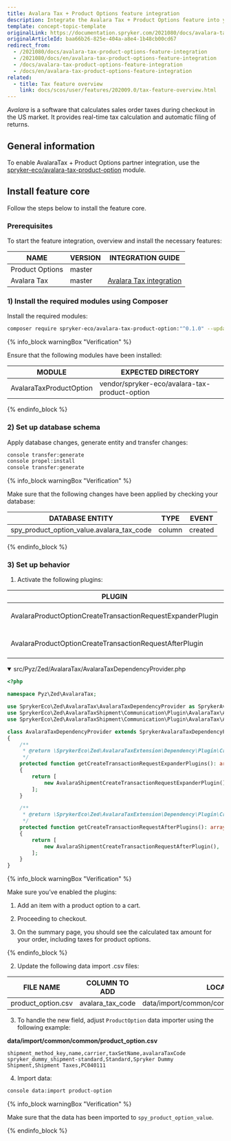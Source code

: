 ```yaml
---
title: Avalara Tax + Product Options feature integration
description: Integrate the Avalara Tax + Product Options feature into your project
template: concept-topic-template
originalLink: https://documentation.spryker.com/2021080/docs/avalara-tax-product-options-feature-integration
originalArticleId: baa66b26-825e-404a-a8e4-1b48cb00cd67
redirect_from:
  - /2021080/docs/avalara-tax-product-options-feature-integration
  - /2021080/docs/en/avalara-tax-product-options-feature-integration
  - /docs/avalara-tax-product-options-feature-integration
  - /docs/en/avalara-tax-product-options-feature-integration
related:
  - title: Tax feature overview
    link: docs/scos/user/features/202009.0/tax-feature-overview.html
---
```


*Avalara* is a software that calculates sales order taxes during checkout in the US market. It provides real-time tax calculation and automatic filing of returns. 

## General information

To enable AvalaraTax + Product Options partner integration, use the [spryker-eco/avalara-tax-product-option](https://github.com/spryker-eco/avalara-tax-product-option) module.

## Install feature core

Follow the steps below to install the feature core.

### Prerequisites

To start the feature integration, overview and install the necessary features:

|NAME | VERSION | INTEGRATION GUIDE | 
|--- | --- | --- | 
| Product Options | master |  |
| Avalara Tax | master | [Avalara Tax integration](/docs/scos/user/technology-partners/{{page.version}}/taxes/avalara-tax-integration.html)|

### 1) Install the required modules using Composer

Install the required modules:
```bash
composer require spryker-eco/avalara-tax-product-option:"^0.1.0" --update-with-dependencies
```


{% info_block warningBox "Verification" %}

Ensure that the following modules have been installed:

|MODULE | EXPECTED DIRECTORY | 
| --- | --- | 
|AvalaraTaxProductOption | vendor/spryker-eco/avalara-tax-product-option|

{% endinfo_block %}
### 2) Set up database schema

Apply database changes, generate entity and transfer changes:
```bash
console transfer:generate
console propel:install
console transfer:generate
```

{% info_block warningBox "Verification" %}

Make sure that the following changes have been applied by checking your database:

|DATABASE ENTITY| TYPE| EVENT |
|--- |---| ---|
|spy_product_option_value.avalara_tax_code |column | created |

{% endinfo_block %}
### 3) Set up behavior

1.  Activate the following plugins:

| PLUGIN | SPECIFICATION | PREREQUISITES | NAMESPACE | 
| --- | --- | --- | --- | 
| AvalaraProductOptionCreateTransactionRequestExpanderPlugin | Expands `AvalaraCreateTransactionRequestTransfer` with product option data. | None | SprykerEco\Zed\AvalaraTaxProductOption\Communication\Plugin\AvalaraTax |
| AvalaraProductOptionCreateTransactionRequestAfterPlugin | Calculates taxes for `ProductOptions` based on `AvalaraCreateTransactionResponseTransfer`. | None | SprykerEco\Zed\AvalaraTaxProductOption\Communication\Plugin\AvalaraTax |

<details open>
    <summary>src/Pyz/Zed/AvalaraTax/AvalaraTaxDependencyProvider.php</summary>
    
```php
<?php

namespace Pyz\Zed\AvalaraTax;

use SprykerEco\Zed\AvalaraTax\AvalaraTaxDependencyProvider as SprykerAvalaraTaxDependencyProvider;
use SprykerEco\Zed\AvalaraTaxShipment\Communication\Plugin\AvalaraTax\AvalaraShipmentCreateTransactionRequestAfterPlugin;
use SprykerEco\Zed\AvalaraTaxShipment\Communication\Plugin\AvalaraTax\AvalaraShipmentCreateTransactionRequestExpanderPlugin;

class AvalaraTaxDependencyProvider extends SprykerAvalaraTaxDependencyProvider
{
    /**
     * @return \SprykerEco\Zed\AvalaraTaxExtension\Dependency\Plugin\CreateTransactionRequestExpanderPluginInterface[]
     */
    protected function getCreateTransactionRequestExpanderPlugins(): array
    {
        return [
            new AvalaraShipmentCreateTransactionRequestExpanderPlugin(),
        ];
    }

    /**
     * @return \SprykerEco\Zed\AvalaraTaxExtension\Dependency\Plugin\CreateTransactionRequestAfterPluginInterface[]
     */
    protected function getCreateTransactionRequestAfterPlugins(): array
    {
        return [
            new AvalaraShipmentCreateTransactionRequestAfterPlugin(),
        ];
    }
}
```

</details>

{% info_block warningBox "Verification" %}

Make sure you’ve enabled the plugins:

1.  Add an item with a product option to a cart.
    
2.  Proceeding to checkout.
    
3.  On the summary page, you should see the calculated tax amount for your order, including taxes for product options.

{% endinfo_block %}    

2. Update the following data import .csv files:

|FILE NAME | COLUMN TO ADD | LOCATION | 
|--- | --- | --- | 
|product_option.csv | avalara_tax_code | data/import/common/common/product_option.csv|

3. To handle the new field, adjust `ProductOption` data importer using the following example:

**data/import/common/common/product\_option.csv**
```csv
shipment_method_key,name,carrier,taxSetName,avalaraTaxCode
spryker_dummy_shipment-standard,Standard,Spryker Dummy Shipment,Shipment Taxes,PC040111
```

4. Import data:
```bash
console data:import product-option
```

{% info_block warningBox "Verification" %}

Make sure that the data has been imported to `spy_product_option_value`.


{% endinfo_block %}
